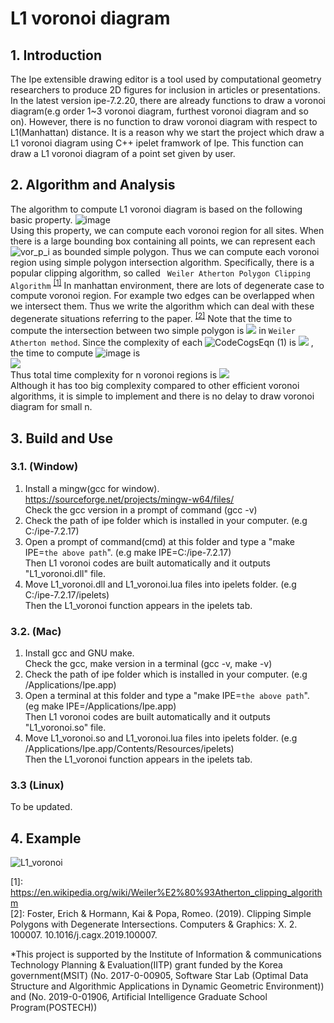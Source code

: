 ﻿
# L1 voronoi diagram

## 1. Introduction
The Ipe extensible drawing editor is a tool used by computational geometry researchers to produce 2D figures for inclusion in articles or presentations.
In the latest version ipe-7.2.20, there are already functions to draw a voronoi diagram(e.g order 1~3 voronoi diagram, furthest voronoi diagram and so on).
However, there is no function to draw voronoi diagram with respect to L1(Manhattan) distance.
It is a reason why we start the project which draw a L1 voronoi diagram using C++ ipelet framwork of Ipe.
This function can draw a L1 voronoi diagram of a point set given by user.

## 2. Algorithm and Analysis
The algorithm to compute L1 voronoi diagram is based on the following basic property.
![image](https://user-images.githubusercontent.com/17876333/93000489-c726d600-f563-11ea-92ea-65644f1ba93f.png)
<br>
Using this property, we can compute each voronoi region for all sites. When there is a large bounding box containing all points, we can represent each ![vor_p_i](https://user-images.githubusercontent.com/17876333/98764058-58101580-241e-11eb-8134-ef2d1a3660f9.png)
 as bounded simple polygon.
Thus we can compute each voronoi region using simple polygon intersection algorithm.
Specifically, there is a popular clipping algorithm, so called ` Weiler Atherton Polygon Clipping Algorithm` <sup>[[1]](#footnote_1)</sup>
In manhattan environment, there are lots of degenerate case to compute voronoi region. For example two edges can be overlapped when we intersect them. Thus we write the algorithm which can deal with these degenerate situations referring to the paper. <sup>[[2]](#footnote_1)</sup>
Note that the time to compute the intersection between two simple polygon is <img src="https://latex.codecogs.com/svg.latex?O(nm)"> in `Weiler Atherton method`. Since the complexity of each ![CodeCogsEqn (1)](https://user-images.githubusercontent.com/17876333/98764254-c3f27e00-241e-11eb-8830-06aa14c5d67b.png) is <img src = "https://latex.codecogs.com/svg.latex?O(1)"> , the time to compute ![image](https://user-images.githubusercontent.com/17876333/93000517-f4738400-f563-11ea-8cb2-e9ead90c5924.png) is <br>
<img src = "https://latex.codecogs.com/svg.latex?\sum_j{(|Vor_{%3C%20j}(p_i)|%20*O(1))}%20=%20O(n^2)"><br> Thus total time complexity for n voronoi regions is <img src = "https://latex.codecogs.com/svg.latex?O(n^3)"><br>
Although it has too big complexity compared to other efficient voronoi algorithms, it is simple to implement and there is no delay to draw voronoi diagram for small n. 

## 3. Build and Use
### 3.1. (Window)
 1) Install a mingw(gcc for window). https://sourceforge.net/projects/mingw-w64/files/<br>
 Check the gcc version in a prompt of command (gcc -v)
 2) Check the path of ipe folder which is installed in your computer. (e.g C:/ipe-7.2.17)
 3) Open a prompt of command(cmd) at this folder and type a "make IPE=`the above path`". (e.g make IPE=C:/ipe-7.2.17)<br>
 Then L1 voronoi codes are built automatically and it outputs "L1_voronoi.dll" file.
 4) Move L1_voronoi.dll and L1_voronoi.lua files into ipelets folder. (e.g C:/ipe-7.2.17/ipelets)<br>
 Then the L1_voronoi function appears in the ipelets tab.

### 3.2. (Mac)
 1) Install gcc and GNU make.<br>
 Check the gcc, make version in a terminal (gcc -v, make -v)
 2) Check the path of ipe folder which is installed in your computer. (e.g /Applications/Ipe.app)
 3) Open a terminal at this folder and type a "make IPE=`the above path`". (eg make IPE=/Applications/Ipe.app)<br>
 Then L1 voronoi codes are built automatically and it outputs "L1_voronoi.so" file.
 4) Move L1_voronoi.so and L1_voronoi.lua files into ipelets folder. (e.g /Applications/Ipe.app/Contents/Resources/ipelets)<br>
 Then the L1_voronoi function appears in the ipelets tab.

### 3.3 (Linux)
To be updated.

## 4. Example
![L1_voronoi](https://user-images.githubusercontent.com/17876333/92321277-9d514900-f063-11ea-943c-154da99940a0.png)


<a name="footnote_1">[1]</a>: https://en.wikipedia.org/wiki/Weiler%E2%80%93Atherton_clipping_algorithm <br>
<a name="footnote_2">[2]</a>: Foster, Erich & Hormann, Kai & Popa, Romeo. (2019). Clipping Simple Polygons with Degenerate Intersections. Computers & Graphics: X. 2. 100007. 10.1016/j.cagx.2019.100007.  

*This project is supported by the Institute of Information & communications Technology Planning & Evaluation(IITP) grant funded by the Korea government(MSIT) (No. 2017-0-00905, Software Star Lab (Optimal Data Structure and Algorithmic Applications in Dynamic Geometric Environment)) and (No. 2019-0-01906, Artificial Intelligence Graduate School Program(POSTECH))
